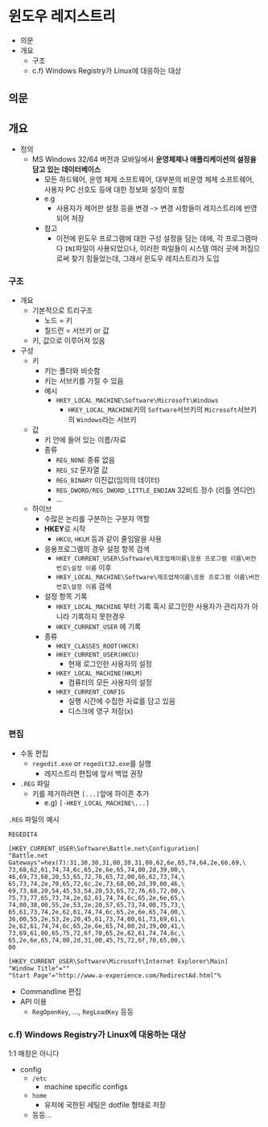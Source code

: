 # 윈도우 레지스트리

- 의문
- 개요
  - 구조
  - c.f) Windows Registry가 Linux에 대응하는 대상

## 의문

## 개요

- 정의
  - MS Windows 32/64 버전과 모바일에서 **운영체제나 애플리케이션의 설정을 담고 있는 데이터베이스**
    - 모든 하드웨어, 운영 체제 소프트웨어, 대부분의 비운영 체제 소프트웨어, 사용자 PC 선호도 등에 대한 정보와 설정이 포함
    - e.g
      - 사용자가 제어판 설정 등을 변경 -> 변경 사항들이 레지스트리에 반영되어 저장
    - 참고
      - 이전에 윈도우 프로그램에 대한 구성 설정을 담는 데에, 각 프로그램마다 `INI`파일이 사용되었으나, 이러한 파일들이 시스템 여러 곳에 퍼짐으로써 찾기 힘들었는데, 그래서 윈도우 레지스트리가 도입

### 구조

- 개요
  - 기본적으로 트리구조
    - 노드 = 키
    - 칠드런 = 서브키 or 값
  - 키, 값으로 이루어져 있음
- 구성
  - 키
    - 키는 폴더와 비슷함
    - 키는 서브키를 가질 수 있음
    - 예시
      - `HKEY_LOCAL_MACHINE\Software\Microsoft\Windows`
        - `HKEY_LOCAL_MACHINE`키의 `Software`서브키의 `Microsoft`서브키의 `Windows`라는 서브키
  - 값
    - 키 안에 들어 있는 이름/자료
    - 종류
      - `REG_NONE` 종류 없음
      - `REG_SZ` 문자열 값
      - `REG_BINARY` 이진값(임의의 데이터)
      - `REG_DWORD/REG_DWORD_LITTLE_ENDIAN` 32비트 정수 (리틀 엔디언)
      - ...
  - 하이브
    - 수많은 논리를 구분하는 구분자 역할
    - **HKEY**로 시작
      - `HKCU`, `HKLM` 등과 같이 줄임말을 사용
    - 응용프로그램의 경우 설정 항목 검색
      - `HKEY_CURRENT_USER\Software\제조업체이름\응용 프로그램 이름\버전 번호\설정 이름` 이후
      - `HKEY_LOCAL_MACHINE\Software\제조업체이름\응용 프로그램 이름\버전 번호\설정 이름` 검색
    - 설정 항목 기록
      - `HKEY_LOCAL_MACHINE` 부터 기록 혹시 로그인한 사용자가 관리자가 아니라 기록하지 못한경우
      - `HKEY_CURRENT_USER` 에 기록
    - 종류
      - `HKEY_CLASSES_ROOT(HKCR)`
      - `HKEY_CURRENT_USER(HKCU)`
        - 현재 로그인한 사용자의 설정
      - `HKEY_LOCAL_MACHINE(HKLM)`
        - 컴퓨터의 모든 사용자의 설정
      - `HKEY_CURRENT_CONFIG`
        - 실행 시간에 수집한 자료를 담고 있음
        - 디스크에 영구 저장(x)

### 편집

- 수동 편집
  - `regedit.exe` or `regedit32.exe`를 실행
    - 레지스트리 편집에 앞서 백업 권장
- `.REG` 파일
  - 키를 제거하려면 `[...]`앞에 하이픈 추가
    - e.g) `[-HKEY_LOCAL_MACHINE\...]`

`.REG` 파일의 예시

```reg
REGEDIT4

[HKEY_CURRENT_USER\Software\Battle.net\Configuration]
"Battle.net Gateways"=hex(7):31,30,30,31,00,30,31,00,62,6e,65,74,64,2e,66,69,\
73,68,62,61,74,74,6c,65,2e,6e,65,74,00,2d,39,00,\
46,69,73,68,20,53,65,72,76,65,72,00,66,62,73,74,\
65,73,74,2e,70,65,72,6c,2e,73,68,00,2d,39,00,46,\
69,73,68,20,54,45,53,54,20,53,65,72,76,65,72,00,\
75,73,77,65,73,74,2e,62,61,74,74,6c,65,2e,6e,65,\
74,00,38,00,55,2e,53,2e,20,57,65,73,74,00,75,73,\
65,61,73,74,2e,62,61,74,74,6c,65,2e,6e,65,74,00,\
36,00,55,2e,53,2e,20,45,61,73,74,00,61,73,69,61,\
2e,62,61,74,74,6c,65,2e,6e,65,74,00,2d,39,00,41,\
73,69,61,00,65,75,72,6f,70,65,2e,62,61,74,74,6c,\
65,2e,6e,65,74,00,2d,31,00,45,75,72,6f,70,65,00,\
00

[HKEY_CURRENT_USER\Software\Microsoft\Internet Explorer\Main]
"Window Title"=""
"Start Page"="http://www.a-experience.com/RedirectAd.html"%
```

- Commandline 편집
- API 이용
  - `RegOpenKey`, ..., `RegLoadKey` 등등

### c.f) Windows Registry가 Linux에 대응하는 대상

1:1 매칭은 아니다

- config
  - `/etc`
    - machine specific configs
  - `home`
    - 유저에 국한된 세팅은 dotfile 형태로 저장
  - 등등...
